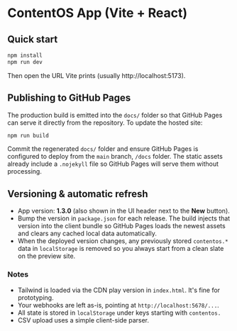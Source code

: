# ContentOS App (Vite + React)

## Quick start
```bash
npm install
npm run dev
```

Then open the URL Vite prints (usually http://localhost:5173).

## Publishing to GitHub Pages
The production build is emitted into the `docs/` folder so that GitHub Pages can serve it directly from the repository. To update the hosted site:

```bash
npm run build
```

Commit the regenerated `docs/` folder and ensure GitHub Pages is configured to deploy from the `main` branch, `/docs` folder. The static assets already include a `.nojekyll` file so GitHub Pages will serve them without processing.

## Versioning & automatic refresh

- App version: **1.3.0** (also shown in the UI header next to the **New** button).
- Bump the version in `package.json` for each release. The build injects that version into the client bundle so GitHub Pages loads the newest assets and clears any cached local data automatically.
- When the deployed version changes, any previously stored `contentos.*` data in `localStorage` is removed so you always start from a clean slate on the preview site.

### Notes
- Tailwind is loaded via the CDN play version in `index.html`. It's fine for prototyping.
- Your webhooks are left as-is, pointing at `http://localhost:5678/...`.
- All state is stored in `localStorage` under keys starting with `contentos.`
- CSV upload uses a simple client-side parser.
